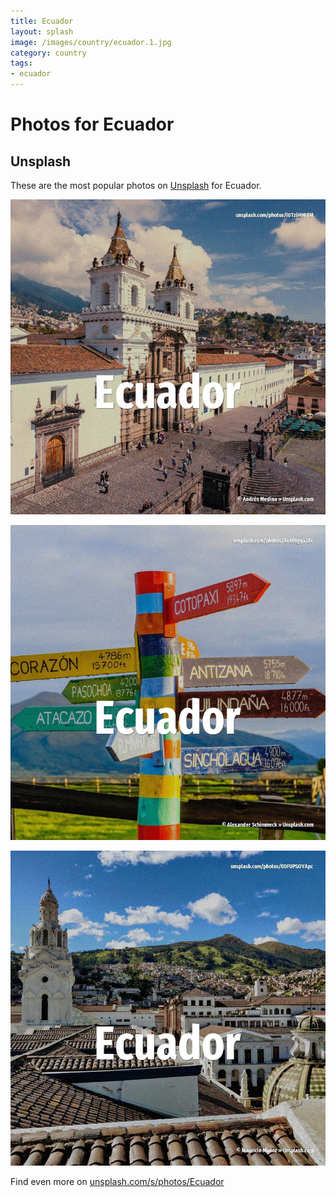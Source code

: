 ```yaml
---
title: Ecuador
layout: splash
image: /images/country/ecuador.1.jpg
category: country
tags:
- ecuador
---
```

# Photos for Ecuador

## Unsplash

These are the most popular photos on [Unsplash](https://unsplash.com) for Ecuador.

![Ecuador](/images/country/ecuador.1.jpg)

![Ecuador](/images/country/ecuador.2.jpg)

![Ecuador](/images/country/ecuador.3.jpg)

Find even more on [unsplash.com/s/photos/Ecuador](https://unsplash.com/s/photos/Ecuador)